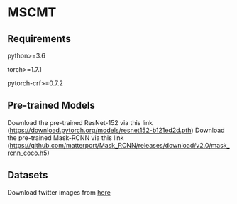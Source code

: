 # MSCMT
## Requirements

python>=3.6

torch>=1.7.1

pytorch-crf>=0.7.2

## Pre-trained Models
Download the pre-trained ResNet-152 via this link (https://download.pytorch.org/models/resnet152-b121ed2d.pth)
Download the pre-trained Mask-RCNN via this link (https://github.com/matterport/Mask_RCNN/releases/download/v2.0/mask_rcnn_coco.h5)

## Datasets

Download twitter images from [here](https://github.com/jefferyYu/UMT/)
